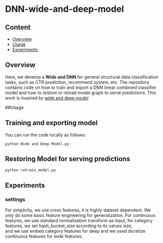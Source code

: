# DNN-wide-and-deep-model

## Content
* [Overview](#overview)
* [Usage](#usage)
* [Experiments](#experiment)


## Overview
Here, we develop a  **Wide and DNN** for general structural data classification tasks, such as CTR prediction, recommend system, etc.
The repository contains code on how to train and export a DNN linear combined classifier model and how to restore or reload model graph to serve
predictions.
This work is inspired by [wide and deep model](https://research.googleblog.com/2016/06/wide-deep-learning-better-together-with.html)

##Usage 

## Training and exporting model
You can run the code locally as follows:
```
python Wide and Deep Model.py
```
## Restoring Model for serving predictions
```
python retrain_model.py
```
## Experiments
### settings
For simplicity, we use cross features, it is highly dataset dependent.
We only do some basic feature engineering for generalization.
For continuous features, we use standard normalization transform as input,
for category features, we set hash_bucket_size according to its values size,  
and we use embed category features for deep and we used dicretize continuous features for wide features.
